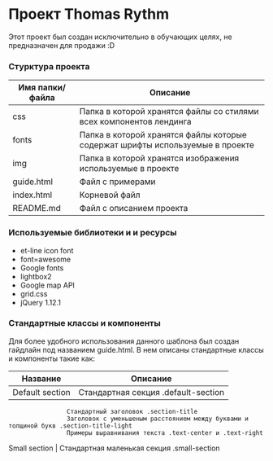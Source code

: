 # Проект Thomas Rythm   

Этот проект был создан исключительно в обучающих целях, не предназначен для продажи :D

### Стурктура проекта

Имя папки/файла | Описание
----------------| ---------------------
css             | Папка в которой хранятся файлы со стилями всех компонентов лендинга
fonts           | Папка в которой хранятся файлы которые содержат шрифты используемые в проекте
img             | Папка в которой хранятся изображения используемые в проекте
guide.html      | Файл с примерами
index.html      | Корневой файл
README.md       | Файл с описанием проекта

### Используемые библиотеки и и ресурсы

* et-line icon font
* font=awesome
* Google fonts
* lightbox2
* Google map API
* grid.css
* jQuery 1.12.1

### Стандартные классы и компоненты

Для более удобного использования данного шаблона был создан гайдлайн под названием guide.html. В нем описаны стандартные классы и компоненты такие как:

Название          | Описание
------------------| --------------
Default section   | Стандартная секция .default-section
                    Стандартный заголовок .section-title
                    Заголовок с уменьшеным расстоянием между буквами и толщиной букв .section-title-light
                    Примеры выравнивания текста .text-center и .text-right
Small section     | Стандартная маленькая секция .small-section 
                    